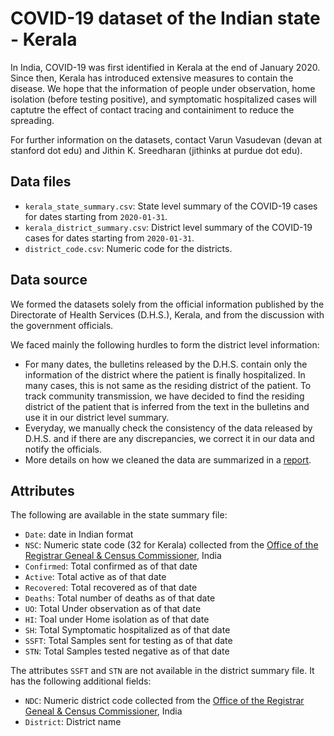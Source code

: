 # COVID-19 dataset of the Indian state - Kerala

In India, COVID-19 was first identified in Kerala at the end of January 2020. Since then, Kerala has introduced extensive measures to contain the disease. We hope that the information of people under observation, home isolation (before testing positive), and symptomatic hospitalized cases will captutre the effect of contact tracing and containiment to reduce the spreading.

For further information on the datasets, contact Varun Vasudevan (devan at stanford dot edu) and Jithin K. Sreedharan (jithinks at purdue dot edu).

## Data files
* `kerala_state_summary.csv`: State level summary of the COVID-19 cases for dates starting from `2020-01-31`.
* `kerala_district_summary.csv`: District level summary of the COVID-19 cases for dates starting from `2020-01-31`.
* `district_code.csv`: Numeric code for the districts.

## Data source
We formed the datasets solely from the official information published by the Directorate of Health Services (D.H.S.), Kerala, and from the discussion with the government officials.

We faced mainly the following hurdles to form the district level information:
* For many dates, the bulletins released by the D.H.S. contain only the information of the district where the patient is finally hospitalized. In many cases, this is not same as the residing district of the patient. To track community transmission, we have decided to find the residing district of the patient that is inferred from the text in the bulletins and use it in our district level summary.
* Everyday, we manually check the consistency of the data released by D.H.S. and if there are any discrepancies, we correct it in our data and notify the officials.
* More details on how we cleaned the data are summarized in a [report]().

## Attributes

The following are available in the state summary file:

* `Date`: date in Indian format
* `NSC`: Numeric state code (32 for Kerala) collected from the [Office of the Registrar Geneal & Census Commissioner](https://censusindia.gov.in/Census_Data_2001/PLCN/plcn.html), India
* `Confirmed`: Total confirmed as of that date
* `Active`: Total active as of that date
* `Recovered`: Total recovered as of that date
* `Deaths`: Total number of deaths as of that date
* `UO`: Total Under observation as of that date
* `HI`: Toal under Home isolation as of that date
* `SH`: Total Symptomatic hospitalized as of that date
* `SSFT`: Total Samples sent for testing as of that date
* `STN`: Total Samples tested negative as of that date

The attributes `SSFT` and `STN` are not available in the district summary file. It has the following additional fields:

* `NDC`: Numeric district code collected from the [Office of the Registrar Geneal & Census Commissioner](https://censusindia.gov.in/Census_Data_2001/PLCN/plcn.html), India
* `District`: District name


